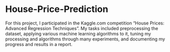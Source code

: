 # House-Price-Prediction
For this project, I participated in the Kaggle.com competition “House Prices: Advanced Regression Techniques”. My tasks included preprocessing the dataset, applying various machine learning algorithms to it, tuning my processing and algorithms through many experiments, and documenting my progress and results in a report. 

